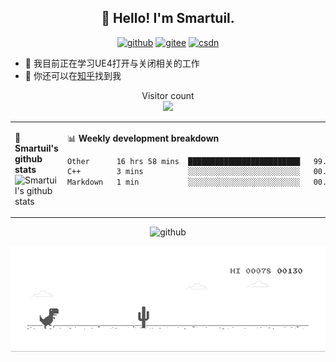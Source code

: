 <h2 align="center">👋 Hello! I'm Smartuil.</h2>
<p align="center">
  <a href="https://github.com/Smartuil"><img src="https://img.shields.io/badge/GitHub-24292e" alt="github"></a>
  <a href="https://gitee.com/smartuil"><img src="https://img.shields.io/badge/Gitee-fe7300" alt="gitee"></a>
  <a href="https://www.zhihu.com/people/Smartuil."><img src="https://img.shields.io/badge/dynamic/json?color=blue&label=%E7%9F%A5%E4%B9%8E%E5%85%B3%E6%B3%A8%E8%80%85&query=%24.data.totalSubs&url=https%3A%2F%2Fapi.spencerwoo.com%2Fsubstats%2F%3Fsource%3Dzhihu%26queryKey%3DSmartuil." alt="csdn"></a>
</p>

- 🔭 我目前正在学习UE4打开与关闭相关的工作
- 🌱 你还可以在[知乎](https://www.zhihu.com/people/Smartuil.)找到我

<p align="center"> 
  Visitor count<br>
  <img src="https://profile-counter.glitch.me/smartuil/count.svg" />
</p>

<table>
<td valign="top" width="50%">

👀 **Smartuil's github stats**
![Smartuil's github stats](https://github-readme-stats.vercel.app/api?username=smartuil&show_icons=true)

</td>
<td valign="top" width="50%">

📊 **Weekly development breakdown**
<!--START_SECTION:waka-->

```txt
Other      16 hrs 58 mins  █████████████████████████   99.57 %
C++        3 mins          ░░░░░░░░░░░░░░░░░░░░░░░░░   00.30 %
Markdown   1 min           ░░░░░░░░░░░░░░░░░░░░░░░░░   00.13 %
```

<!--END_SECTION:waka-->

</td>
</table>

<p align="center">
  <img src="https://github-profile-trophy.vercel.app/?username=smartuil" alt="github">
</p>
 
<p align="center">
  <img src="https://raw.githubusercontent.com/praveenscience/praveenscience/master/dino.gif" alt="github">
</p>


<!--
- 👯 I’m looking to collaborate on ...
- 🤔 I’m looking for help with ...
- 💬 Ask me about ...
- 📫 How to reach me: ...
- 😄 Pronouns: ...
- ⚡ Fun fact: ...
![Smartuil's github stats](https://github-readme-stats.vercel.app/api?username=smartuil&show_icons=true)
![Dino](https://github.com/Smartuil/Smartuil/blob/master/dino.gif)
![Dino](https://github.com/Smartuil/Smartuil/blob/master/Spiderman.gif)
<p align="center">
  <img src="https://github.com/Smartuil/Smartuil/blob/master/welcome.gif?raw=true" alt="github">
</p>
![Dino](https://github.com/Smartuil/Smartuil/blob/master/1.gif?raw=true)
-->
